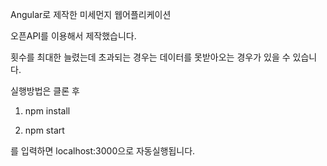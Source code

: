 Angular로 제작한 미세먼지 웹어플리케이션

오픈API를 이용해서 제작했습니다. 

횟수를 최대한 늘렸는데 초과되는 경우는 데이터를 못받아오는 경우가 있을 수 있습니다.

실행방법은 클론 후 

1. npm install

2. npm start

를 입력하면 localhost:3000으로 자동실행됩니다.
